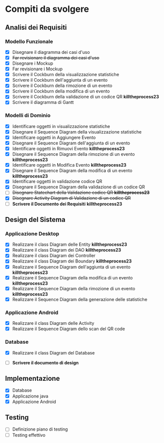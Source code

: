 # Compiti da svolgere

## Analisi dei Requisiti

### Modello Funzionale
- [x] Disegnare il diagramma dei casi d'uso
- [x] ~~Far revisionare il diagramma dei casi d'uso~~
- [x] Disegnare i Mockup
- [x] Far revisionare i Mockup
- [x] Scrivere il Cockburn della visualizzazione statistiche
- [x] Scrivere il Cockburn dell'aggiunta di un evento
- [x] Scrivere il Cockburn della rimozione di un evento
- [x] Scrivere il Cockburn della modifica di un evento
- [x] Scrivere il Cockburn della validazione di un codice QR **killtheprocess23**
- [x] Scrivere il diagramma di Gantt

### Modelli di Dominio
- [x] Identificare oggetti in visualizzazione statistiche
- [x] Disegnare il Sequence Diagram della visualizzazione statistiche
- [x] Identificare oggetti in Aggiungere Evento
- [x] Disegnare il Sequence Diagram dell'aggiunta di un evento
- [x] Identificare oggetti in Rimuovi Evento **killtheprocess23**
- [x] Disegnare il Sequence Diagram della rimozione di un evento **killtheprocess23**
- [x] Identificare oggetti in Modifica Evento **killtheprocess23**
- [x] Disegnare il Sequence Diagram della modifica di un evento **killtheprocess23**
- [x] Identificare oggetti in validazione codice QR
- [x] Disegnare il Sequence Diagram della validazione di un codice QR
- [ ] ~~Disegnare Statechart della Validazione codice QR **killtheprocess23**~~
- [x] ~~Disegnare Activity Diagram di Validazione di un codice QR~~
- [ ] **Scrivere il Documento dei Requisiti** **killtheprocess23**

## Design del Sistema

### Applicazione Desktop
- [x] Realizzare il class Diagram delle Entity **killtheprocess23**
- [x] Realizzare il class Diagram dei DAO **killtheprocess23**
- [x] Realizzare il class Diagram dei Controller 
- [x] Realizzare il class Diagram dei Boundary **killtheprocess23**     
- [x] Realizzare il Sequence Diagram dell'aggiunta di un evento **killtheprocess23**
- [x] Realizzare il Sequence Diagram della modifica di un evento **killtheprocess23**
- [x] Realizzare il Sequence Diagram della rimozione di un evento **killtheprocess23**
- [x] Realizzare il Sequence Diagram della generazione delle statistiche

### Applicazione Android
- [x] Realizzare il class Diagram delle Activity
- [x] Realizzare il Sequence Diagram dello scan del QR code 

### Database
- [x] Realizzare il class Diagram del Database

- [ ] **Scrivere il documento di design**

## Implementazione

- [x] Database
- [x] Applicazione java
- [x] Applicazione Android

## Testing

- [ ] Definizione piano di testing
- [ ] Testing effettivo
